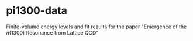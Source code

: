 # pi1300-data
Finite-volume energy levels and fit results for the paper "Emergence of the $\pi(1300)$ Resonance from Lattice QCD"
